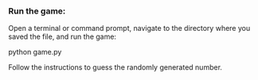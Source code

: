 ### Run the game:

Open a terminal or command prompt, navigate to the directory where you saved the file, and run the game:

python game.py

Follow the instructions to guess the randomly generated number.

